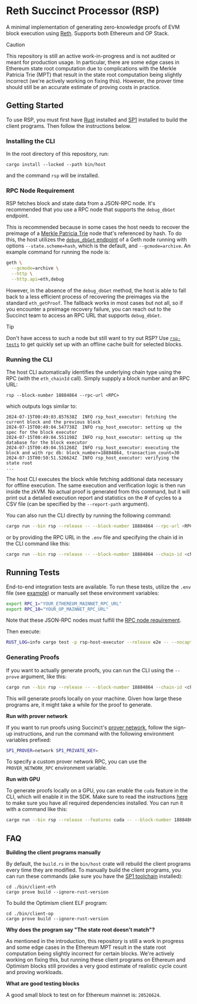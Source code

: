 # Reth Succinct Processor (RSP)

A minimal implementation of generating zero-knowledge proofs of EVM block execution using [Reth](https://github.com/paradigmxyz/reth). Supports both Ethereum and OP Stack.

> [!CAUTION]
>
> This repository is still an active work-in-progress and is not audited or meant for production usage. In particular, there are some edge cases in Ethereum state root computation due to complications with the Merkle Patricia Trie (MPT) that result in the state root computation being slightly incorrect (we're actively working on fixing this). However, the prover time should still be an accurate estimate of proving costs in practice.

## Getting Started

To use RSP, you must first have [Rust](https://www.rust-lang.org/tools/install) installed and [SP1](https://docs.succinct.xyz/getting-started/install.html) installed to build the client programs. Then follow the instructions below.

### Installing the CLI

In the root directory of this repository, run:

```console
cargo install --locked --path bin/host
```

and the command `rsp` will be installed.

### RPC Node Requirement

RSP fetches block and state data from a JSON-RPC node. It's recommended that you use a RPC node that supports the `debug_dbGet` endpoint.

This is recommended because in some cases the host needs to recover the preimage of a [Merkle Patricia Trie](https://ethereum.org/en/developers/docs/data-structures-and-encoding/patricia-merkle-trie/) node that's referenced by hash. To do this, the host utilizes the [`debug_dbGet` endpoint](https://geth.ethereum.org/docs/interacting-with-geth/rpc/ns-debug#debugdbget) of a Geth node running with options `--state.scheme=hash`, which is the default, and `--gcmode=archive`. An example command for running the node is:

```bash
geth \
  --gcmode=archive \
  --http \
  --http.api=eth,debug
```

However, in the absence of the `debug_dbGet` method, the host is able to fall back to a less efficient process of recovering the preimages via the standard `eth_getProof`. The fallback works in most cases but not all, so if you encounter a preimage recovery failure, you can reach out to the Succinct team to access an RPC URL that supports `debug_dbGet`.

> [!TIP]
>
> Don't have access to such a node but still want to try out RSP? Use [`rsp-tests`](https://github.com/succinctlabs/rsp-tests) to get quickly set up with an offline cache built for selected blocks.

### Running the CLI

The host CLI automatically identifies the underlying chain type using the RPC (with the `eth_chainId` call). Simply suppply a block number and an RPC URL:

```console
rsp --block-number 18884864 --rpc-url <RPC>
```

which outputs logs similar to:

```log
2024-07-15T00:49:03.857638Z  INFO rsp_host_executor: fetching the current block and the previous block
2024-07-15T00:49:04.547738Z  INFO rsp_host_executor: setting up the spec for the block executor
2024-07-15T00:49:04.551198Z  INFO rsp_host_executor: setting up the database for the block executor
2024-07-15T00:49:04.551268Z  INFO rsp_host_executor: executing the block and with rpc db: block_number=18884864, transaction_count=30
2024-07-15T00:50:51.526624Z  INFO rsp_host_executor: verifying the state root
...
```

The host CLI executes the block while fetching additional data necessary for offline execution. The same execution and verification logic is then run inside the zkVM. No actual proof is generated from this command, but it will print out a detailed execution report and statistics on the # of cycles to a CSV file (can be specified by the `--report-path` argument).

You can also run the CLI directly by running the following command:

```bash
cargo run --bin rsp --release -- --block-number 18884864 --rpc-url <RPC>
```

or by providing the RPC URL in the `.env` file and specifying the chain id in the CLI command like this:

```bash
cargo run --bin rsp --release -- --block-number 18884864 --chain-id <chain-id>
```

## Running Tests

End-to-end integration tests are available. To run these tests, utilize the `.env` file (see [example](./.env.example)) or manually set these environment variables:

```bash
export RPC_1="YOUR_ETHEREUM_MAINNET_RPC_URL"
export RPC_10="YOUR_OP_MAINNET_RPC_URL"
```

Note that these JSON-RPC nodes must fulfill the [RPC node requirement](#rpc-node-requirement).

Then execute:

```bash
RUST_LOG=info cargo test -p rsp-host-executor --release e2e -- --nocapture
```

### Generating Proofs

If you want to actually generate proofs, you can run the CLI using the `--prove` argument, like this:

```bash
cargo run --bin rsp --release -- --block-number 18884864 --chain-id <chain-id> --prove
```

This will generate proofs locally on your machine. Given how large these programs are, it might take a while for the proof to generate.

**Run with prover network**

If you want to run proofs using Succinct's [prover network](https://docs.succinct.xyz/generating-proofs/prover-network.html), follow the sign-up instructions, and run the command with the following environment variables prefixed:

```bash
SP1_PROVER=network SP1_PRIVATE_KEY=
```

To specify a custom prover network RPC, you can use the `PROVER_NETWORK_RPC` environment variable.

**Run with GPU**

To generate proofs locally on a GPU, you can enable the `cuda` feature in the CLI, which will enable it in the SDK. Make sure to read the instructions [here](https://github.com/succinctlabs/sp1/blob/fb967e8c409b318d18985f8f92353e93d38c7cda/book/generating-proofs/hardware-acceleration/cuda.md) to make sure you have all required dependencies installed. You can run it with a command like this:

```bash
cargo run --bin rsp --release --features cuda -- --block-number 18884864 --chain-id <chain-id> --prove
```

## FAQ

**Building the client programs manually**

By default, the `build.rs` in the `bin/host` crate will rebuild the client programs every time they are modified. To manually build the client programs, you can run these commands (ake sure you have the [SP1 toolchain](https://docs.succinct.xyz/getting-started/install.html) installed):

```console
cd ./bin/client-eth
cargo prove build --ignore-rust-version
```

To build the Optimism client ELF program:

```console
cd ./bin/client-op
cargo prove build --ignore-rust-version
```

**Why does the program say "The state root doesn't match"?**

As mentioned in the introduction, this repository is still a work in progress and some edge cases in the Ethereum MPT result in the state root computation being slightly incorrect for certain blocks. We're actively working on fixing this, but running these client programs on Ethereum and Optimism blocks still provides a very good estimate of realistic cycle count and proving workloads.

**What are good testing blocks**

A good small block to test on for Ethereum mainnet is: `20526624`.
